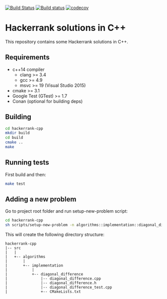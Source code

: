 [![Build Status](https://travis-ci.org/bmgandre/hackerrank-cpp.svg?branch=master)](https://travis-ci.org/bmgandre/hackerrank-cpp)
[![Build status](https://ci.appveyor.com/api/projects/status/isbj2pjxg5aav8tj/branch/master?svg=true)](https://ci.appveyor.com/project/bmgandre/hackerrank-cpp/branch/master)
[![codecov](https://codecov.io/gh/bmgandre/hackerrank-cpp/branch/master/graph/badge.svg)](https://codecov.io/gh/bmgandre/hackerrank-cpp)

# Hackerrank solutions in C++

This repository contains some Hackerrank solutions in C++.

## Requirements
- c++14 compiler
  - clang >= 3.4
  - gcc >= 4.9
  - msvc >= 19 (Visual Studio 2015)
- cmake >= 3.1
- Google Test (GTest) >= 1.7
- Conan (optional for building deps)

## Building

``` bash
cd hackerrank-cpp
mkdir build
cd build
cmake ..
make
```

## Running tests

First build and then:

``` bash
make test
```

## Adding a new problem

Go to project root folder and run setup-new-problem script:

```bash
cd hackerrank-cpp
sh scripts/setup-new-problem -n algorithms::implementation::diagonal_difference
```

This will create the following directory structure:

```
hackerrank-cpp
|-- src
|   |
|   +-- algorithms
|       |
|       +-- implementation
|           |
|           +-- diagonal_difference
|               |-- diagonal_difference.cpp
|               |-- diagonal_difference.h
|               |-- diagonal_difference_test.cpp
|               +-- CMakeLists.txt
```
